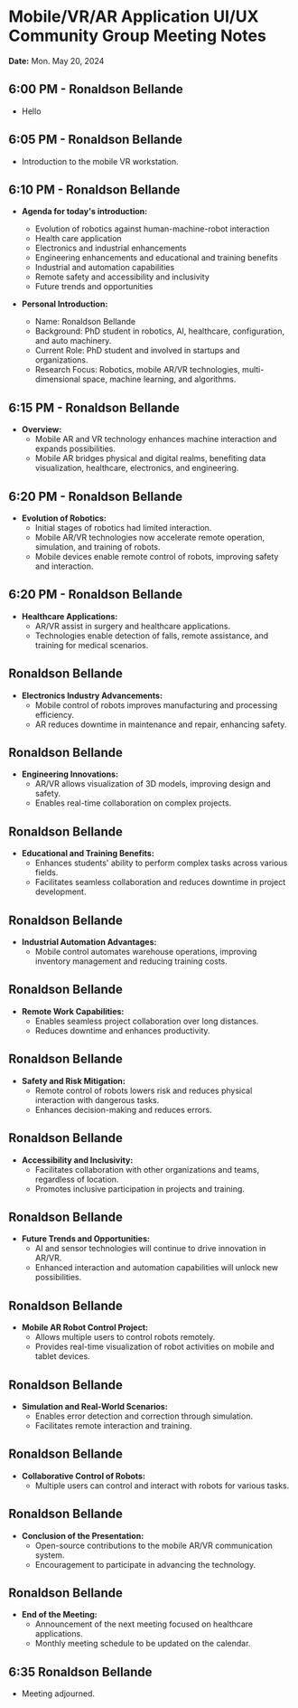 # Mobile/VR/AR Application UI/UX Community Group Meeting Notes
**Date:** Mon. May 20, 2024

## 6:00 PM - Ronaldson Bellande
- Hello

## 6:05 PM - Ronaldson Bellande
- Introduction to the mobile VR workstation.

## 6:10 PM - Ronaldson Bellande
- **Agenda for today's introduction:**
  - Evolution of robotics against human-machine-robot interaction
  - Health care application
  - Electronics and industrial enhancements
  - Engineering enhancements and educational and training benefits
  - Industrial and automation capabilities
  - Remote safety and accessibility and inclusivity
  - Future trends and opportunities

- **Personal Introduction:**
  - Name: Ronaldson Bellande
  - Background: PhD student in robotics, AI, healthcare, configuration, and auto machinery.
  - Current Role: PhD student and involved in startups and organizations.
  - Research Focus: Robotics, mobile AR/VR technologies, multi-dimensional space, machine learning, and algorithms.

## 6:15 PM - Ronaldson Bellande
- **Overview:**
  - Mobile AR and VR technology enhances machine interaction and expands possibilities.
  - Mobile AR bridges physical and digital realms, benefiting data visualization, healthcare, electronics, and engineering.

## 6:20 PM - Ronaldson Bellande
- **Evolution of Robotics:**
  - Initial stages of robotics had limited interaction.
  - Mobile AR/VR technologies now accelerate remote operation, simulation, and training of robots.
  - Mobile devices enable remote control of robots, improving safety and interaction.

## 6:20 PM - Ronaldson Bellande
- **Healthcare Applications:**
  - AR/VR assist in surgery and healthcare applications.
  - Technologies enable detection of falls, remote assistance, and training for medical scenarios.

## Ronaldson Bellande
- **Electronics Industry Advancements:**
  - Mobile control of robots improves manufacturing and processing efficiency.
  - AR reduces downtime in maintenance and repair, enhancing safety.

## Ronaldson Bellande
- **Engineering Innovations:**
  - AR/VR allows visualization of 3D models, improving design and safety.
  - Enables real-time collaboration on complex projects.

## Ronaldson Bellande
- **Educational and Training Benefits:**
  - Enhances students' ability to perform complex tasks across various fields.
  - Facilitates seamless collaboration and reduces downtime in project development.

## Ronaldson Bellande
- **Industrial Automation Advantages:**
  - Mobile control automates warehouse operations, improving inventory management and reducing training costs.

## Ronaldson Bellande
- **Remote Work Capabilities:**
  - Enables seamless project collaboration over long distances.
  - Reduces downtime and enhances productivity.

## Ronaldson Bellande
- **Safety and Risk Mitigation:**
  - Remote control of robots lowers risk and reduces physical interaction with dangerous tasks.
  - Enhances decision-making and reduces errors.

## Ronaldson Bellande
- **Accessibility and Inclusivity:**
  - Facilitates collaboration with other organizations and teams, regardless of location.
  - Promotes inclusive participation in projects and training.

## Ronaldson Bellande
- **Future Trends and Opportunities:**
  - AI and sensor technologies will continue to drive innovation in AR/VR.
  - Enhanced interaction and automation capabilities will unlock new possibilities.

## Ronaldson Bellande
- **Mobile AR Robot Control Project:**
  - Allows multiple users to control robots remotely.
  - Provides real-time visualization of robot activities on mobile and tablet devices.

## Ronaldson Bellande
- **Simulation and Real-World Scenarios:**
  - Enables error detection and correction through simulation.
  - Facilitates remote interaction and training.

## Ronaldson Bellande
- **Collaborative Control of Robots:**
  - Multiple users can control and interact with robots for various tasks.

## Ronaldson Bellande
- **Conclusion of the Presentation:**
  - Open-source contributions to the mobile AR/VR communication system.
  - Encouragement to participate in advancing the technology.

## Ronaldson Bellande
- **End of the Meeting:**
  - Announcement of the next meeting focused on healthcare applications.
  - Monthly meeting schedule to be updated on the calendar.

## 6:35 Ronaldson Bellande
- Meeting adjourned.
